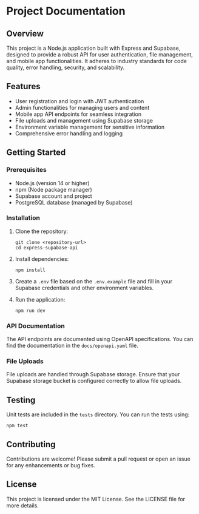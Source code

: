 # Project Documentation

## Overview

This project is a Node.js application built with Express and Supabase, designed to provide a robust API for user authentication, file management, and mobile app functionalities. It adheres to industry standards for code quality, error handling, security, and scalability.

## Features

- User registration and login with JWT authentication
- Admin functionalities for managing users and content
- Mobile app API endpoints for seamless integration
- File uploads and management using Supabase storage
- Environment variable management for sensitive information
- Comprehensive error handling and logging

## Getting Started

### Prerequisites

- Node.js (version 14 or higher)
- npm (Node package manager)
- Supabase account and project
- PostgreSQL database (managed by Supabase)

### Installation

1. Clone the repository:

   ```
   git clone <repository-url>
   cd express-supabase-api
   ```

2. Install dependencies:

   ```
   npm install
   ```

3. Create a `.env` file based on the `.env.example` file and fill in your Supabase credentials and other environment variables.

4. Run the application:

   ```
   npm run dev
   ```

### API Documentation

The API endpoints are documented using OpenAPI specifications. You can find the documentation in the `docs/openapi.yaml` file.

### File Uploads

File uploads are handled through Supabase storage. Ensure that your Supabase storage bucket is configured correctly to allow file uploads.

## Testing

Unit tests are included in the `tests` directory. You can run the tests using:

```
npm test
```

## Contributing

Contributions are welcome! Please submit a pull request or open an issue for any enhancements or bug fixes.

## License

This project is licensed under the MIT License. See the LICENSE file for more details.